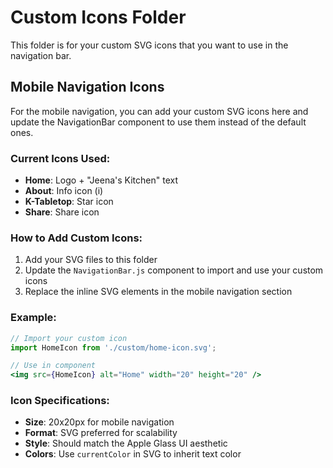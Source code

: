 # Custom Icons Folder

This folder is for your custom SVG icons that you want to use in the navigation bar.

## Mobile Navigation Icons

For the mobile navigation, you can add your custom SVG icons here and update the NavigationBar component to use them instead of the default ones.

### Current Icons Used:
- **Home**: Logo + "Jeena's Kitchen" text
- **About**: Info icon (i)
- **K-Tabletop**: Star icon
- **Share**: Share icon

### How to Add Custom Icons:

1. Add your SVG files to this folder
2. Update the `NavigationBar.js` component to import and use your custom icons
3. Replace the inline SVG elements in the mobile navigation section

### Example:
```jsx
// Import your custom icon
import HomeIcon from './custom/home-icon.svg';

// Use in component
<img src={HomeIcon} alt="Home" width="20" height="20" />
```

### Icon Specifications:
- **Size**: 20x20px for mobile navigation
- **Format**: SVG preferred for scalability
- **Style**: Should match the Apple Glass UI aesthetic
- **Colors**: Use `currentColor` in SVG to inherit text color
